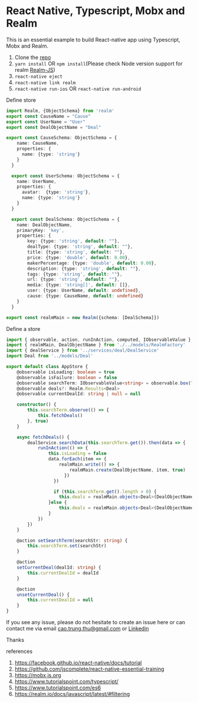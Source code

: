 # React Native, Typescript, Mobx and Realm
This is an essential example to build React-native app using Typescript, Mobx and Realm.

1. Clone the [repo](https://github.com/diegothucao/react-native-typescript-mobx-realm-template)
2. `yarn install` OR `npm install`(Please check Node version support for realm [Realm-JS](https://realm.io/docs/javascript/latest/#getting-started))
3. `react-native eject`
4. `react-native link realm`
5. `react-native run-ios` OR `react-native run-android`

Define store 
```typescript 
import Realm, {ObjectSchema} from 'realm'
export const CauseName = "Cause"
export const UserName = "User"
export const DealObjectName = "Deal"

export const CauseSchema: ObjectSchema = {
    name: CauseName,
    properties: {
      name: {type: 'string'}
    }
  }

  export const UserSchema: ObjectSchema = {
    name: UserName,
    properties: {
      avatar:  {type: 'string'},
      name: {type: 'string'}
    }
  } 

  export const DealSchema: ObjectSchema = {
    name: DealObjectName,
    primaryKey: 'key',
    properties: {
        key: {type: 'string', default: ""},
        dealType: {type: 'string', default: ""},
        title: {type: 'string', default: ""},
        price: {type: 'double', default: 0.00},
        makerPercentage: {type: 'double', default: 0.00},
        description: {type: 'string', default: ""},
        tags: {type: 'string', default: ""},
        url: {type: 'string', default: ""},
        media: {type: 'string[]', default: []},
        user: {type: UserName, default: undefined},
        cause: {type: CauseName, default: undefined}
    }
  }

export const realmMain = new Realm({schema: [DealSchema]})
```

Define a store 
```typescript 
import { observable, action, runInAction, computed, IObservableValue } from 'mobx'
import { realmMain, DealObjectName } from './../models/RealmFactory'
import { dealService } from '../services/deal/DealService'
import Deal from '../models/Deal'

export default class AppStore {
    @observable isLoading: boolean = true
    @observable isFailure: boolean = false
    @observable searchTerm: IObservableValue<string> = observable.box("")
    @observable deals?: Realm.Results<Deal>
    @observable currentDealId: string | null = null

    constructor() {
        this.searchTerm.observe(() => {
            this.fetchDeals()
        }, true)
    }

    async fetchDeals() {
        dealService.searchData(this.searchTerm.get()).then(data => {
            runInAction(() => {
                this.isLoading = false
                data.forEach(item => {
                    realmMain.write(() => {
                        realmMain.create(DealObjectName, item, true)
                      })
                  })

                  if (this.searchTerm.get().length > 0) {
                    this.deals = realmMain.objects<Deal>(DealObjectName).filtered('title CONTAINS[c] "' + this.searchTerm.get() + '"')
                }else {
                    this.deals = realmMain.objects<Deal>(DealObjectName)
                }
            })
        })
    }

    @action setSearchTerm(searchStr: string) {
        this.searchTerm.set(searchStr)
    }

    @action
    setCurrentDeal(dealId: string) {
        this.currentDealId = dealId
    }

    @action
    unsetCurrentDeal() {
        this.currentDealId = null
    }
}
```
If you see any issue, please do not hesitate to create an issue here or can contact me via email cao.trung.thu@gmail.com or [Linkedin](https://www.linkedin.com/in/diegothucao/)

Thanks

references
1. https://facebook.github.io/react-native/docs/tutorial
2. https://github.com/jscomplete/react-native-essential-training
3. https://mobx.js.org
4. https://www.tutorialspoint.com/typescript/
5. https://www.tutorialspoint.com/es6
6. https://realm.io/docs/javascript/latest/#filtering
